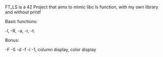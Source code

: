 FT_LS is a 42 Project that aims to mimic libc ls function, with my own library and without printf

Basic functions:

-l, -R, -a, -r, -t.

Bonus:

-F -S -d -f -i -1, column display, color display